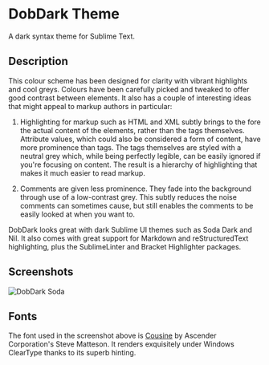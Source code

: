 # DobDark Theme

A dark syntax theme for Sublime Text.

## Description

This colour scheme has been designed for clarity with vibrant highlights
and cool greys. Colours have been carefully picked and tweaked to offer
good contrast between elements. It also has a couple of interesting
ideas that might appeal to markup authors in particular:

1. Highlighting for markup such as HTML and XML subtly brings to the
   fore the actual content of the elements, rather than the tags
   themselves. Attribute values, which could also be considered a form
   of content, have more prominence than tags. The tags themselves are
   styled with a neutral grey which, while being perfectly legible, can
   be easily ignored if you're focusing on content. The result is a
   hierarchy of highlighting that makes it much easier to read markup.

2. Comments are given less prominence. They fade into the background
   through use of a low-contrast grey. This subtly reduces the noise
   comments can sometimes cause, but still enables the comments to be
   easily looked at when you want to.

DobDark looks great with dark Sublime UI themes such as Soda Dark and
Nil. It also comes with great support for Markdown and
reStructuredText highlighting, plus the SublimeLinter and Bracket
Highlighter packages.

## Screenshots

![DobDark Soda](https://github.com/charlesroper/DobDark-Theme/raw/master/screenshot.png)

## Fonts

The font used in the screenshot above is
[Cousine](http://www.google.com/webfonts/specimen/Cousine) by Ascender
Corporation's Steve Matteson. It renders exquisitely under Windows
ClearType thanks to its superb hinting.
